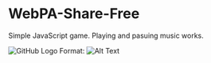 # WebPA-Share-Free

Simple JavaScript game. Playing and pasuing music works.

![GitHub Logo](/images/logo.png)
Format: ![Alt Text](url)
